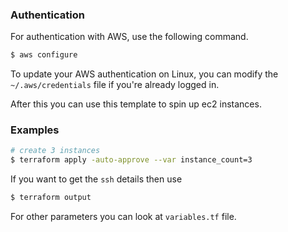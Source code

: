 ### Authentication 

For authentication with AWS, use the following command. 
```bash
$ aws configure
```
To update your AWS authentication on Linux, you can modify the `~/.aws/credentials` file if you're already logged in.

After this you can use this template to spin up ec2 instances. 

### Examples 
```bash
# create 3 instances 
$ terraform apply -auto-approve --var instance_count=3
```
If you want to get the `ssh` details then use 

```bash
$ terraform output
```

For other parameters you can look at `variables.tf` file.